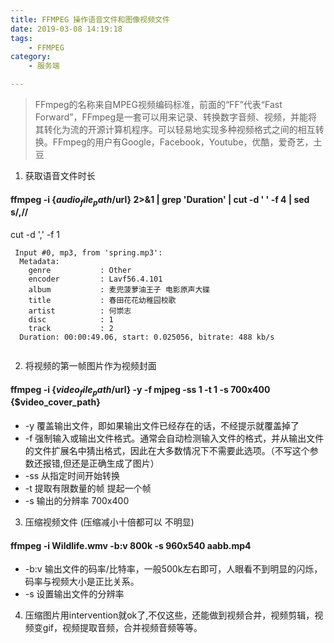 ```yaml
---
title: FFMPEG 操作语音文件和图像视频文件
date: 2019-03-08 14:19:18
tags: 
    - FFMPEG   
category:
    - 服务端

---
```

> FFmpeg的名称来自MPEG视频编码标准，前面的“FF”代表“Fast Forward”，FFmpeg是一套可以用来记录、转换数字音频、视频，并能将其转化为流的开源计算机程序。可以轻易地实现多种视频格式之间的相互转换。FFmpeg的用户有Google，Facebook，Youtube，优酷，爱奇艺，土豆

1.  获取语音文件时长
#### ffmpeg -i {$audio_file_path/$url} 2>&1 | grep 'Duration' | cut -d ' ' -f 4 | sed s/,//
cut -d ',' -f 1

```
 Input #0, mp3, from 'spring.mp3':
  Metadata:
    genre           : Other
    encoder         : Lavf56.4.101
    album           : 麦兜菠萝油王子 电影原声大碟
    title           : 春田花花幼稚园校歌
    artist          : 何崇志
    disc            : 1
    track           : 2
  Duration: 00:00:49.06, start: 0.025056, bitrate: 488 kb/s
  
```
 
2. 将视频的第一帧图片作为视频封面
#### ffmpeg -i  {$video_file_path/$url}  -y -f mjpeg -ss 1 -t 1 -s 700x400  {$video_cover_path} 
- -y    覆盖输出文件，即如果输出文件已经存在的话，不经提示就覆盖掉了
- -f    强制输入或输出文件格式。通常会自动检测输入文件的格式，并从输出文件的文件扩展名中猜出格式，因此在大多数情况下不需要此选项。（不写这个参数还报错,但还是正确生成了图片）
- -ss   从指定时间开始转换
- -t    提取有限数量的帧 提起一个帧
- -s    输出的分辨率 700x400

3. 压缩视频文件  (压缩减小十倍都可以 不明显)
#### ffmpeg -i Wildlife.wmv -b:v 800k -s 960x540 aabb.mp4
- -b:v 输出文件的码率/比特率，一般500k左右即可，人眼看不到明显的闪烁，码率与视频大小是正比关系。
- -s 设置输出文件的分辨率

4. 压缩图片用intervention就ok了,不仅这些，还能做到视频合并，视频剪辑，视频变gif，视频提取音频，合并视频音频等等。